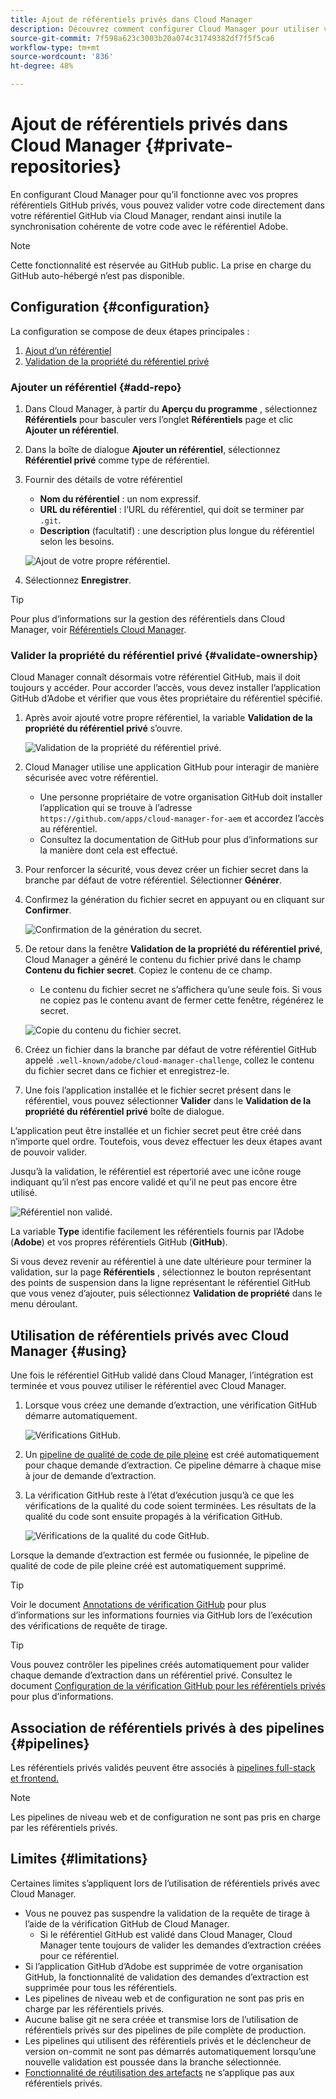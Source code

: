 ```yaml
---
title: Ajout de référentiels privés dans Cloud Manager
description: Découvrez comment configurer Cloud Manager pour utiliser vos propres référentiels GitHub privés.
source-git-commit: 7f598a623c3003b20a074c31749382df7f5f5ca6
workflow-type: tm+mt
source-wordcount: '836'
ht-degree: 48%

---
```



# Ajout de référentiels privés dans Cloud Manager {#private-repositories}

En configurant Cloud Manager pour qu’il fonctionne avec vos propres référentiels GitHub privés, vous pouvez valider votre code directement dans votre référentiel GitHub via Cloud Manager, rendant ainsi inutile la synchronisation cohérente de votre code avec le référentiel Adobe.

>[!NOTE]
>
>Cette fonctionnalité est réservée au GitHub public. La prise en charge du GitHub auto-hébergé n’est pas disponible.

## Configuration {#configuration}

La configuration se compose de deux étapes principales :

1. [Ajout d’un référentiel](#add-repo)
1. [Validation de la propriété du référentiel privé](#validate-ownership)

### Ajouter un référentiel {#add-repo}

1. Dans Cloud Manager, à partir du **Aperçu du programme** , sélectionnez **Référentiels** pour basculer vers l’onglet **Référentiels** page et clic **Ajouter un référentiel**.

1. Dans la boîte de dialogue **Ajouter un référentiel**, sélectionnez **Référentiel privé** comme type de référentiel.

1. Fournir des détails de votre référentiel

   * **Nom du référentiel** : un nom expressif.
   * **URL du référentiel** : l’URL du référentiel, qui doit se terminer par `.git`.
   * **Description** (facultatif) : une description plus longue du référentiel selon les besoins.

   ![Ajout de votre propre référentiel.](/help/implementing/cloud-manager/assets/repos/add-own-github.png)

1. Sélectionnez **Enregistrer**.

>[!TIP]
>
>Pour plus d’informations sur la gestion des référentiels dans Cloud Manager, voir [Référentiels Cloud Manager](/help/implementing/cloud-manager/managing-code/managing-repositories.md).

### Valider la propriété du référentiel privé {#validate-ownership}

Cloud Manager connaît désormais votre référentiel GitHub, mais il doit toujours y accéder. Pour accorder l’accès, vous devez installer l’application GitHub d’Adobe et vérifier que vous êtes propriétaire du référentiel spécifié.

1. Après avoir ajouté votre propre référentiel, la variable **Validation de la propriété du référentiel privé** s’ouvre.

   ![Validation de la propriété du référentiel privé.](/help/implementing/cloud-manager/assets/repos/private-repo-validate.png)

1. Cloud Manager utilise une application GitHub pour interagir de manière sécurisée avec votre référentiel.
   * Une personne propriétaire de votre organisation GitHub doit installer l’application qui se trouve à l’adresse `https://github.com/apps/cloud-manager-for-aem` et accordez l’accès au référentiel.
   * Consultez la documentation de GitHub pour plus d’informations sur la manière dont cela est effectué.

1. Pour renforcer la sécurité, vous devez créer un fichier secret dans la branche par défaut de votre référentiel. Sélectionner **Générer**.

1. Confirmez la génération du fichier secret en appuyant ou en cliquant sur **Confirmer**.

   ![Confirmation de la génération du secret.](/help/implementing/cloud-manager/assets/repos/confirm-generation.png)

1. De retour dans la fenêtre **Validation de la propriété du référentiel privé**, Cloud Manager a généré le contenu du fichier privé dans le champ **Contenu du fichier secret**. Copiez le contenu de ce champ.

   * Le contenu du fichier secret ne s’affichera qu’une seule fois. Si vous ne copiez pas le contenu avant de fermer cette fenêtre, régénérez le secret.

   ![Copie du contenu du fichier secret.](/help/implementing/cloud-manager/assets/repos/new-secret.png)

1. Créez un fichier dans la branche par défaut de votre référentiel GitHub appelé `.well-known/adobe/cloud-manager-challenge`, collez le contenu du fichier secret dans ce fichier et enregistrez-le.

1. Une fois l’application installée et le fichier secret présent dans le référentiel, vous pouvez sélectionner **Valider** dans le **Validation de la propriété du référentiel privé** boîte de dialogue.

L’application peut être installée et un fichier secret peut être créé dans n’importe quel ordre. Toutefois, vous devez effectuer les deux étapes avant de pouvoir valider.

Jusqu’à la validation, le référentiel est répertorié avec une icône rouge indiquant qu’il n’est pas encore validé et qu’il ne peut pas encore être utilisé.

![Référentiel non validé.](/help/implementing/cloud-manager/assets/repos/unvalidated-repo.png)

La variable **Type** identifie facilement les référentiels fournis par l’Adobe (**Adobe**) et vos propres référentiels GitHub (**GitHub**).

Si vous devez revenir au référentiel à une date ultérieure pour terminer la validation, sur la page **Référentiels** , sélectionnez le bouton représentant des points de suspension dans la ligne représentant le référentiel GitHub que vous venez d’ajouter, puis sélectionnez **Validation de propriété** dans le menu déroulant.

## Utilisation de référentiels privés avec Cloud Manager {#using}

Une fois le référentiel GitHub validé dans Cloud Manager, l’intégration est terminée et vous pouvez utiliser le référentiel avec Cloud Manager.

1. Lorsque vous créez une demande d’extraction, une vérification GitHub démarre automatiquement.

   ![Vérifications GitHub.](/help/implementing/cloud-manager/assets/repos/github-checks.png)

1. Un [pipeline de qualité de code de pile pleine](/help/implementing/cloud-manager/configuring-pipelines/introduction-ci-cd-pipelines.md) est créé automatiquement pour chaque demande d’extraction. Ce pipeline démarre à chaque mise à jour de demande d’extraction.

1. La vérification GitHub reste à l’état d’exécution jusqu’à ce que les vérifications de la qualité du code soient terminées. Les résultats de la qualité du code sont ensuite propagés à la vérification GitHub.

   ![Vérifications de la qualité du code GitHub.](/help/implementing/cloud-manager/assets/repos/github-code-quality.png)

Lorsque la demande d’extraction est fermée ou fusionnée, le pipeline de qualité de code de pile pleine créé est automatiquement supprimé.

>[!TIP]
>
>Voir le document [Annotations de vérification GitHub](github-annotations.md) pour plus d’informations sur les informations fournies via GitHub lors de l’exécution des vérifications de requête de tirage.

>[!TIP]
>
>Vous pouvez contrôler les pipelines créés automatiquement pour valider chaque demande d’extraction dans un référentiel privé. Consultez le document [Configuration de la vérification GitHub pour les référentiels privés](github-check-config.md) pour plus d’informations.

## Association de référentiels privés à des pipelines {#pipelines}

Les référentiels privés validés peuvent être associés à [pipelines full-stack et frontend.](/help/implementing/cloud-manager/configuring-pipelines/introduction-ci-cd-pipelines.md)

>[!NOTE]
>
>Les pipelines de niveau web et de configuration ne sont pas pris en charge par les référentiels privés.

## Limites {#limitations}

Certaines limites s’appliquent lors de l’utilisation de référentiels privés avec Cloud Manager.

* Vous ne pouvez pas suspendre la validation de la requête de tirage à l’aide de la vérification GitHub de Cloud Manager.
   * Si le référentiel GitHub est validé dans Cloud Manager, Cloud Manager tente toujours de valider les demandes d’extraction créées pour ce référentiel.
* Si l’application GitHub d’Adobe est supprimée de votre organisation GitHub, la fonctionnalité de validation des demandes d’extraction est supprimée pour tous les référentiels.
* Les pipelines de niveau web et de configuration ne sont pas pris en charge par les référentiels privés.
* Aucune balise git ne sera créée et transmise lors de l’utilisation de référentiels privés sur des pipelines de pile complète de production.
* Les pipelines qui utilisent des référentiels privés et le déclencheur de version on-commit ne sont pas démarrés automatiquement lorsqu’une nouvelle validation est poussée dans la branche sélectionnée.
* [Fonctionnalité de réutilisation des artefacts](/help/implementing/cloud-manager/getting-access-to-aem-in-cloud/setting-up-project.md#build-artifact-reuse) ne s’applique pas aux référentiels privés.
